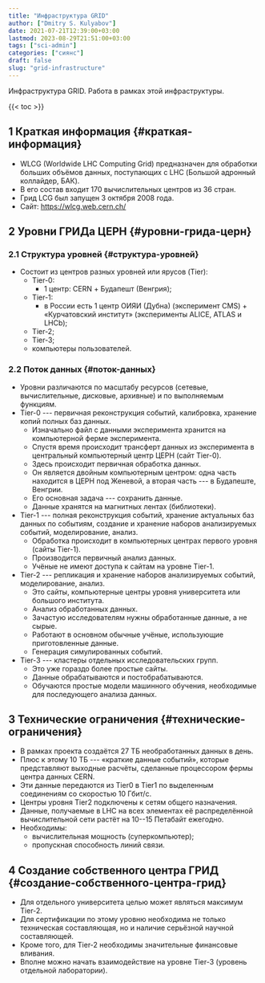 ```yaml
---
title: "Инфраструктура GRID"
author: ["Dmitry S. Kulyabov"]
date: 2021-07-21T12:39:00+03:00
lastmod: 2023-08-29T21:51:00+03:00
tags: ["sci-admin"]
categories: ["сиянс"]
draft: false
slug: "grid-infrastructure"
---
```


Инфраструктура GRID. Работа в рамках этой инфраструктуры.

<!--more-->

{{< toc >}}


## <span class="section-num">1</span> Краткая информация {#краткая-информация}

-   WLCG (Worldwide LHC Computing Grid) предназначен для обработки больших объёмов данных, поступающих с LHC (Большой адронный коллайдер, БАК).
-   В его состав входит 170 вычислительных центров из 36 стран.
-   Грид LCG был запущен 3 октября 2008 года.
-   Сайт: <https://wlcg.web.cern.ch/>


## <span class="section-num">2</span> Уровни ГРИДа ЦЕРН {#уровни-грида-церн}


### <span class="section-num">2.1</span> Структура уровней {#структура-уровней}

-   Состоит из центров разных уровней или ярусов (Tier):
    -   Tier-0:
        -   1 центр: CERN + Будапешт (Венгрия);
    -   Tier-1:
        -   в России есть 1 центр ОИЯИ (Дубна) (эксперимент CMS) + «Курчатовский институт» (эксперименты ALICE, ATLAS и LHCb);
    -   Tier-2;
    -   Tier-3;
    -   компьютеры пользователей.


### <span class="section-num">2.2</span> Поток данных {#поток-данных}

-   Уровни различаются по масштабу ресурсов (сетевые, вычислительные, дисковые, архивные) и по выполняемым функциям.
-   Tier-0 --- первичная реконструкция событий, калибровка, хранение копий полных баз данных.
    -   Изначально файл с данными эксперимента хранится на компьютерной ферме эксперимента.
    -   Спустя время происходит трансферт данных из эксперимента в центральный компьютерный центр ЦЕРН (сайт Tier-0).
    -   Здесь происходит первичная обработка данных.
    -   Он является двойным компьютерным центром: одна часть находится в ЦЕРН под Женевой, а вторая часть --- в Будапеште, Венгрии.
    -   Его основная задача --- сохранить данные.
    -   Данные хранятся на магнитных лентах (библиотеки).
-   Tier-1 --- полная реконструкция событий, хранение актуальных баз данных по событиям, создание и хранение наборов анализируемых событий, моделирование, анализ.
    -   Обработка происходит в компьютерных центрах первого уровня (сайты Tier-1).
    -   Производится первичный анализ данных.
    -   Учёные не имеют доступа к сайтам на уровне Tier-1.
-   Tier-2 --- репликация и хранение наборов анализируемых событий, моделирование, анализ.
    -   Это сайты, компьютерные центры уровня университета или большого института.
    -   Анализ обработанных данных.
    -   Зачастую исследователям нужны обработанные данные, а не сырые.
    -   Работают в основном обычные учёные, использующие приготовленные данные.
    -   Генерация симулированных событий.
-   Tier-3 --- кластеры отдельных исследовательских групп.
    -   Это уже гораздо более простые сайты.
    -   Данные обрабатываются и постобрабатываются.
    -   Обучаются простые модели машинного обучения, необходимые для последующего анализа данных.


## <span class="section-num">3</span> Технические ограничения {#технические-ограничения}

-   В рамках проекта создаётся 27 ТБ необработанных данных в день.
-   Плюс к этому 10 ТБ --- «краткие данные событий», которые представляют выходные расчёты, сделанные процессором фермы центра данных CERN.
-   Эти данные передаются из Tier0 в Tier1 по выделенным соединениям со скоростью 10 Гбит/с.
-   Центры уровня Tier2 подключены к сетям общего назначения.
-   Данные, получаемые в LHC на всех элементах её распределённой вычислительной сети растёт на 10--15 Петабайт ежегодно.
-   Необходимы:
    -   вычислительная мощность (суперкомпьютер);
    -   пропускная способность линий связи.


## <span class="section-num">4</span> Создание собственного центра ГРИД {#создание-собственного-центра-грид}

-   Для отдельного университета целью может являться максимум Tier-2.
-   Для сертификации по этому уровню необходима не только техническая составляющая, но и наличие серьёзной научной составляющей.
-   Кроме того, для Tier-2 необходимы значительные финансовые вливания.
-   Вполне можно начать взаимодействие на уровне Tier-3 (уровень отдельной лаборатории).
